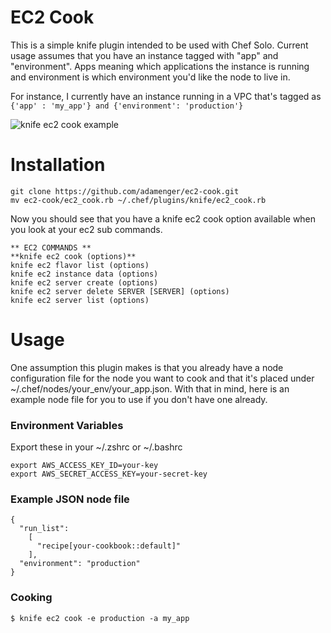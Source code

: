 EC2 Cook
========

This is a simple knife plugin intended to be used with Chef Solo. Current usage assumes that you have an instance tagged with "app" and "environment". 
Apps meaning which applications the instance is running and environment is which environment you'd like the node to live in.

For instance, I currently have an instance running in a VPC that's tagged as `{'app' : 'my_app'} and {'environment': 'production'}`

![knife ec2 cook example](http://i.imgur.com/n4bIG4e.png)


Installation
============
```
git clone https://github.com/adamenger/ec2-cook.git 
mv ec2-cook/ec2_cook.rb ~/.chef/plugins/knife/ec2_cook.rb
```

Now you should see that you have a knife ec2 cook option available when you look at your ec2 sub commands.

```
** EC2 COMMANDS **
**knife ec2 cook (options)**
knife ec2 flavor list (options)
knife ec2 instance data (options)
knife ec2 server create (options)
knife ec2 server delete SERVER [SERVER] (options)
knife ec2 server list (options)
```


Usage
====

One assumption this plugin makes is that you already have a node configuration file for the node you want to cook and that it's placed under ~/.chef/nodes/your_env/your_app.json. With that in mind, here is an example node file for you to use if you don't have one already.

### Environment Variables

Export these in your ~/.zshrc or ~/.bashrc

```
export AWS_ACCESS_KEY_ID=your-key
export AWS_SECRET_ACCESS_KEY=your-secret-key
```

### Example JSON node file
```
{
  "run_list":
    [
      "recipe[your-cookbook::default]"
    ],
  "environment": "production"
}
```


### Cooking
```
$ knife ec2 cook -e production -a my_app
```
